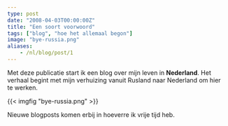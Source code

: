 ```yaml
---
type: post
date: "2008-04-03T00:00:00Z"
title: "Een soort voorwoord"
tags: ["blog", "hoe het allemaal begon"]
image: "bye-russia.png"
aliases:
    - /nl/blog/post/1
---
```


Met deze publicatie start ik een blog over mijn leven in **Nederland**. Het verhaal begint met mijn verhuizing vanuit Rusland naar Nederland om hier te werken.

<!--more-->

{{< imgfig "bye-russia.png" >}}

Nieuwe blogposts komen erbij in hoeverre ik vrije tijd heb.
